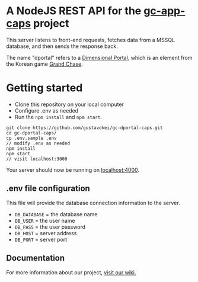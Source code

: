 # A NodeJS REST API for the [gc-app-caps](https://github.com/gustavokei/gc-app-caps) project
This server listens to front-end requests, fetches data from a MSSQL database, and then sends the response back.

The name "dportal" refers to a [Dimensional Portal](https://grandchase.fandom.com/wiki/Dimensional_Chasm), which is an element from the Korean game [Grand Chase](https://grandchase.fandom.com/wiki/Grand_Chase_Wiki).

# Getting started

* Clone this repository on your local computer
* Configure .env as needed 
* Run the `npm install` and `npm start`.

```
git clone https://github.com/gustavokei/gc-dportal-caps.git
cd gc-dportal-caps/
cp .env.sample .env
// modify .env as needed
npm install
npm start
// visit localhost:3000
```

Your server should now be running on [localhost:4000](http://localhost:4000/).

## .env file configuration

This file will provide the database connection information to the server.

* `DB_DATABASE` = the database name
* `DB_USER` = the user name
* `DB_PASS` = the user password
* `DB_HOST` = server address
* `DB_PORT` = server port

## Documentation

For more information about our project, [visit our wiki.](https://github.com/gustavokei/gc-dportal-caps/wiki)
